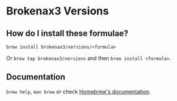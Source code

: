 # Brokenax3 Versions

## How do I install these formulae?

`brew install brokenax3/versions/<formula>`

Or `brew tap brokenax3/versions` and then `brew install <formula>`.

## Documentation

`brew help`, `man brew` or check [Homebrew's documentation](https://docs.brew.sh).
